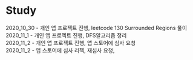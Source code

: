 # Study

 2020_10_30 - 개인 앱 프로젝트 진행, leetcode 130 Surrounded Regions 풀이  
 2020_11_1 - 개인 앱 프로젝트 진행, DFS알고리즘 정리  
 2020_11_2 - 개인 앱 프로젝트 진행, 앱 스토어에 심사 요청  
 2020_11_2 - 앱 스토어에 심사 리젝, 재심사 요청,
